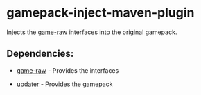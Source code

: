 # gamepack-inject-maven-plugin

Injects the [game-raw](https://github.com/RuneSuite/client/tree/master/game-raw) interfaces into the original gamepack.

## Dependencies:

* [game-raw](https://github.com/RuneSuite/client/tree/master/game-raw) - Provides the interfaces

* [updater](https://github.com/RuneSuite/client/tree/master/updater) - Provides the gamepack